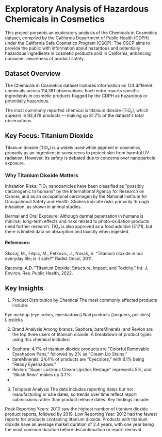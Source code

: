 # Exploratory Analysis of Hazardous Chemicals in Cosmetics
This project presents an exploratory analysis of the Chemicals in Cosmetics dataset, compiled by the California Department of Public Health (CDPH) under the California Safe Cosmetics Program (CSCP). The CSCP aims to provide the public with information about hazardous and potentially hazardous ingredients in cosmetic products sold in California, enhancing consumer awareness of product safety.
## Dataset Overview
The Chemicals in Cosmetics dataset includes information on 123 different chemicals across 114,381 observations. Each entry reports specific ingredients in cosmetic products flagged by the CDPH as hazardous or potentially hazardous.

The most commonly reported chemical is titanium dioxide (TiO₂), which appears in 93,479 products — making up 81.7% of the dataset's total observations.

## Key Focus: Titanium Dioxide
Titanium dioxide (TiO₂) is a widely used white pigment in cosmetics, primarily as an ingredient in sunscreens to protect skin from harmful UV radiation. However, its safety is debated due to concerns over nanoparticle exposure.

### Why Titanium Dioxide Matters
Inhalation Risks: TiO₂ nanoparticles have been classified as "possibly carcinogenic to humans" by the International Agency for Research on Cancer, and as an occupational carcinogen by the National Institute for Occupational Safety and Health. Studies indicate risks primarily through inhalation, as shown in animal studies.

Dermal and Oral Exposure: Although dermal penetration in humans is minimal, long-term effects and risks related to photo-oxidation products need further research. TiO₂ is also approved as a food additive (E171), but there is limited data on absorption and toxicity when ingested.

#### References:

Skocaj, M., Filipic, M., Petkovic, J., Novak, S. "Titanium dioxide in our everyday life; is it safe?" Radiol Oncol, 2011.

Racovita, A.D. "Titanium Dioxide: Structure, Impact, and Toxicity." Int. J. Environ. Res. Public Health, 2022.

## Key Insights
1. Product Distribution by Chemical
The most commonly affected products include:

Eye makeup (eye colors, eyeshadows)
Nail products (lacquers, polishes)
Lipsticks

2. Brand Analysis
Among brands, Sephora, bareMinerals, and Revlon are the top three users of titanium dioxide. A breakdown of product types using this chemical includes:

* Sephora: 4.7% of titanium dioxide products are "Colorful Removable Eyeshadow Pans," followed by 2% as "Cream Lip Stains."
* bareMinerals: 24.4% of products are "Eyecolors," with 8.1% being "Ready Eyeshadows."
* Revlon: "Super Lustrous Cream Lipstick Restage" represents 5%, and "Blush Reno" makes up 3.7%.
* 
3. Temporal Analysis
The data includes reporting dates but not manufacturing or sale dates, so trends over time reflect report submissions rather than product release dates. Key findings include:

Peak Reporting Years: 2010 saw the highest number of titanium dioxide product reports, followed by 2019.
Low Reporting Year: 2012 had the fewest reports for products containing titanium dioxide.
Products with titanium dioxide have an average market duration of 2.4 years, with one year being the most common duration before discontinuation or report removal.
